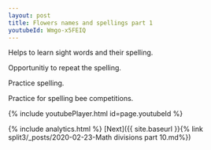 ```yaml
---
layout: post
title: Flowers names and spellings part 1
youtubeId: Wmgo-x5FEIQ
---
```

 
 
Helps to learn sight words and their spelling.

Opportunitiy to repeat the spelling. 

Practice spelling. 
 
Practice for spelling bee competitions. 
 
{% include youtubePlayer.html id=page.youtubeId %}
 
 
{% include analytics.html %} 
[Next]({{ site.baseurl }}{% link  split3/_posts/2020-02-23-Math divisions part 10.md%})
 
